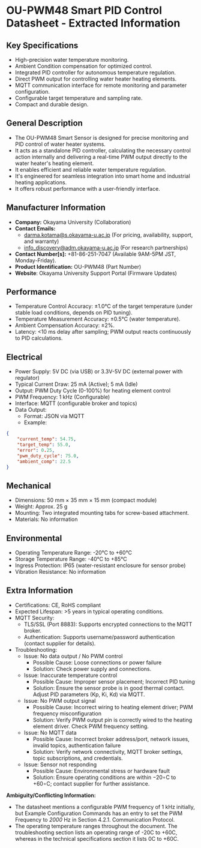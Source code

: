 # OU-PWM48 Smart PID Control Datasheet - Extracted Information

## Key Specifications

*   High-precision water temperature monitoring.
*   Ambient Condition compensation for optimized control.
*   Integrated PID controller for autonomous temperature regulation.
*   Direct PWM output for controlling water heater heating elements.
*   MQTT communication interface for remote monitoring and parameter configuration.
*   Configurable target temperature and sampling rate.
*   Compact and durable design.

## General Description

-   The OU-PWM48 Smart Sensor is designed for precise monitoring and PID control of water heater systems.
-   It acts as a standalone PID controller, calculating the necessary control action internally and delivering a real-time PWM output directly to the water heater's heating element.
-   It enables efficient and reliable water temperature regulation.
-   It's engineered for seamless integration into smart home and industrial heating applications.
-   It offers robust performance with a user-friendly interface.

## Manufacturer Information

-   **Company:** Okayama University (Collaboration)
-   **Contact Emails:**
    -   darma.kotama@s.okayama-u.ac.jp (For pricing, availability, support, and warranty)
    -   info_discovery@adm.okayama-u.ac.jp (For research partnerships)
-   **Contact Number[s]:** +81-86-251-7047 (Available 9AM-5PM JST, Monday-Friday).
-   **Product Identification:** OU-PWM48 (Part Number)
-   **Website**: Okayama University Support Portal (Firmware Updates)

## Performance

-   Temperature Control Accuracy: ±1.0°C of the target temperature (under stable load conditions, depends on PID tuning).
-   Temperature Measurement Accuracy: ±0.5°C (water temperature).
-   Ambient Compensation Accuracy: ±2%.
-   Latency: <10 ms delay after sampling; PWM output reacts continuously to PID calculations.

## Electrical

-   Power Supply: 5V DC (via USB) or 3.3V-5V DC (external power with regulator)
-   Typical Current Draw:  25 mA (Active); 5 mA (Idle)
-   Output: PWM Duty Cycle (0-100%) for heating element control
-   PWM Frequency: 1 kHz (Configurable)
-   Interface: MQTT (configurable broker and topics)
-   Data Output:
    - Format: JSON via MQTT
    - Example:
```json
{
    "current_temp": 54.75,
    "target_temp": 55.0,
    "error": 0.25,
    "pwm_duty_cycle": 75.0,
    "ambient_comp": 22.5
}
```

## Mechanical

-   Dimensions: 50 mm × 35 mm × 15 mm (compact module)
-   Weight: Approx. 25 g
-   Mounting: Two integrated mounting tabs for screw-based attachment.
-   Materials: No information

## Environmental

-   Operating Temperature Range: -20°C to +60°C
-   Storage Temperature Range: -40°C to +85°C
-   Ingress Protection: IP65 (water-resistant enclosure for sensor probe)
-   Vibration Resistance: No information

## Extra Information

-   Certifications: CE, RoHS compliant
-   Expected Lifespan: >5 years in typical operating conditions.
-   MQTT Security:
    -   TLS/SSL (Port 8883): Supports encrypted connections to the MQTT broker.
    -   Authentication: Supports username/password authentication (contact supplier for details).
- Troubleshooting:
    - Issue: No data output / No PWM control
       - Possible Cause: Loose connections or power failure
       - Solution: Check power supply and connections.
    - Issue: Inaccurate temperature control
       - Possible Cause: Improper sensor placement; Incorrect PID tuning
       - Solution: Ensure the sensor probe is in good thermal contact. Adjust PID parameters (Kp, Ki, Kd) via MQTT.
    - Issue: No PWM output signal
       - Possible Cause: Incorrect wiring to heating element driver; PWM frequency misconfiguration
       - Solution: Verify PWM output pin is correctly wired to the heating element driver. Check PWM frequency setting.
    - Issue: No MQTT data
       - Possible Cause: Incorrect broker address/port, network issues, invalid topics, authentication failure
       - Solution: Verify network connectivity, MQTT broker settings, topic subscriptions, and credentials.
    - Issue: Sensor not responding
       - Possible Cause: Environmental stress or hardware fault
       - Solution: Ensure operating conditions are within −20∘C to +60∘C; contact supplier for further assistance.

**Ambiguity/Conflicting Information:**

*   The datasheet mentions a configurable PWM frequency of 1 kHz initially, but Example Configuration Commands has an entry to set the PWM Frequency to *2000* Hz in Section 4.2.1. Communication Protocol.
* The operating temperature ranges throughout the document. The troubleshooting section lists an operating range of -20C to +60C, whereas in the technical specifications section it lists 0C to +60C.
